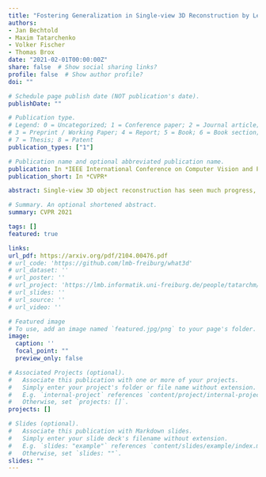 ```yaml
---
title: "Fostering Generalization in Single-view 3D Reconstruction by Learning a Hierarchy of Local and Global Shape Priors"
authors:
- Jan Bechtold
- Maxim Tatarchenko
- Volker Fischer
- Thomas Brox
date: "2021-02-01T00:00:00Z"
share: false  # Show social sharing links?
profile: false  # Show author profile?
doi: ""

# Schedule page publish date (NOT publication's date).
publishDate: ""

# Publication type.
# Legend: 0 = Uncategorized; 1 = Conference paper; 2 = Journal article;
# 3 = Preprint / Working Paper; 4 = Report; 5 = Book; 6 = Book section;
# 7 = Thesis; 8 = Patent
publication_types: ["1"]

# Publication name and optional abbreviated publication name.
publication: In *IEEE International Conference on Computer Vision and Pattern Recognition 2021*
publication_short: In *CVPR*

abstract: Single-view 3D object reconstruction has seen much progress, yet methods still struggle generalizing to novel shapes unseen during training. Common approaches predominantly rely on learned global shape priors and, hence, disregard detailed local observations. In this work, we address this issue by learning a hierarchy of priors at different levels of locality. We argue that exploiting local priors allows our method to efficiently use input observations, thus improving generalization in visible areas of novel shapes. At the same time, the combination of local and global priors enables meaningful hallucination of unobserved parts resulting in consistent 3D shapes. We show that the hierarchical approach generalizes much better than the global approach. It generalizes not only between different instances of a class but also across classes and to unseen arrangements of objects.

# Summary. An optional shortened abstract.
summary: CVPR 2021

tags: []
featured: true

links:
url_pdf: https://arxiv.org/pdf/2104.00476.pdf
# url_code: 'https://github.com/lmb-freiburg/what3d'
# url_dataset: ''
# url_poster: ''
# url_project: 'https://lmb.informatik.uni-freiburg.de/people/tatarchm/mv3d/'
# url_slides: ''
# url_source: ''
# url_video: ''

# Featured image
# To use, add an image named `featured.jpg/png` to your page's folder. 
image:
  caption: ''
  focal_point: ""
  preview_only: false

# Associated Projects (optional).
#   Associate this publication with one or more of your projects.
#   Simply enter your project's folder or file name without extension.
#   E.g. `internal-project` references `content/project/internal-project/index.md`.
#   Otherwise, set `projects: []`.
projects: []

# Slides (optional).
#   Associate this publication with Markdown slides.
#   Simply enter your slide deck's filename without extension.
#   E.g. `slides: "example"` references `content/slides/example/index.md`.
#   Otherwise, set `slides: ""`.
slides: ""
---
```

